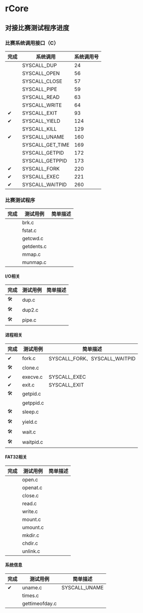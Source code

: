 # rCore
## 对接比赛测试程序进度
### 比赛系统调用接口（C）
| 完成 | 系统调用         | 系统调用号 |
| ---- | ---------------- | ---------- |
|      | SYSCALL_DUP      | 24         |
|      | SYSCALL_OPEN     | 56         |
|      | SYSCALL_CLOSE    | 57         |
|      | SYSCALL_PIPE     | 59         |
|      | SYSCALL_READ     | 63         |
|      | SYSCALL_WRITE    | 64         |
| ✔    | SYSCALL_EXIT     | 93         |
| ✔    | SYSCALL_YIELD    | 124        |
|      | SYSCALL_KILL     | 129        |
| ✔    | SYSCALL_UNAME    | 160        |
|      | SYSCALL_GET_TIME | 169        |
|      | SYSCALL_GETPID   | 172        |
|      | SYSCALL_GETPPID  | 173        |
| ✔    | SYSCALL_FORK     | 220        |
| ✔    | SYSCALL_EXEC     | 221        |
| ✔    | SYSCALL_WAITPID  | 260        |

### 比赛测试程序
| 完成 | 测试用例   | 简单描述 |
| ---- | ---------- | -------- |
|      | brk.c      |
|      | fstat.c    |
|      | getcwd.c   |
|      | getdents.c |
|      | mmap.c     |
|      | munmap.c   |

#### I/O相关
| 完成 | 测试用例 | 简单描述 |
| ---- | -------- | -------- |
| 🛠    | dup.c    |
| 🛠    | dup2.c   |
| 🛠    | pipe.c   |

#### 进程相关
| 完成 | 测试用例  | 简单描述                      |
| ---- | --------- | ----------------------------- |
| ✔    | fork.c    | SYSCALL_FORK、SYSCALL_WAITPID |
| 🛠    | clone.c   |
| ✔    | execve.c  | SYSCALL_EXEC                  |
| ✔    | exit.c    | SYSCALL_EXIT                  |
| 🛠    | getpid.c  |
|      | getppid.c |
| 🛠    | sleep.c   |
| 🛠    | yield.c   |
| 🛠    | wait.c    |
| 🛠    | waitpid.c |

#### FAT32相关
| 完成 | 测试用例 | 简单描述 |
| ---- | -------- | -------- |
|      | open.c   |
|      | openat.c |
|      | close.c  |
|      | read.c   |
|      | write.c  |
|      | mount.c  |
|      | umount.c |
|      | mkdir.c  |
|      | chdir.c  |
|      | unlink.c |

#### 系统信息
| 完成 | 测试用例       | 简单描述      |
| ---- | -------------- | ------------- |
| ✔    | uname.c        | SYSCALL_UNAME |
|      | times.c        |
|      | gettimeofday.c |